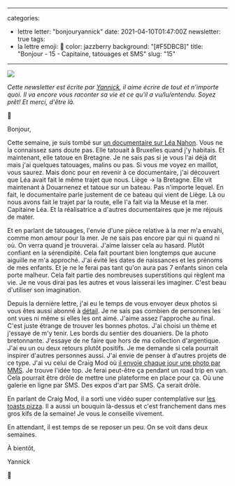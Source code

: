 
---
categories:
- lettre
letter: "bonjouryannick"
date: 2021-04-10T01:47:00Z
newsletter: true
tags:
- la lettre
emoji: 💌
color: jazzberry
background: "[#F5DBCB]"
title: "Bonjour - 15 - Capitaine, tatouages et SMS"
slug: "15"
---
![](https://buttondown.s3.us-west-2.amazonaws.com/images/61a70a89-f4bf-4bba-8689-e2ad722f7efb.jpeg)

_Cette newsletter est écrite par [Yannick](https://yannickschutz.com/now), il aime écrire de tout et n'importe quoi. Il va encore vous raconter sa vie et ce qu'il a vu/lu/entendu. Soyez prêt! Et merci, d'être là._

👋

Bonjour,

Cette semaine, je suis tombé sur [un documentaire sur Léa Nahon](https://meganemurgia.com/capitaine-lea). Vous ne la connaissez sans doute pas. Elle tatouait à Bruxelles quand j'y habitais. Et maintenant, elle tatoue en Bretagne. Je ne sais pas si je vous l'ai déjà dit mais j'ai quelques tatouages, malins ou pas. Si vous me voyez en maillot, vous saurez. Mais donc pour en revenir à ce documentaire, j'ai découvert que Léa avait fait le même trajet que nous. Liège → la Bretagne. Elle vit maintenant à Douarnenez et tatoue sur un bateau. Pas n'importe lequel. En fait, le documentaire parle justement de ce bateau qui vient de Liège. Là ou nous avons fait le trajet par la route, elle l'a fait via la Meuse et la mer. Capitaine Léa. Et la réalisatrice a d'autres documentaires que je me réjouis de mater.

Et en parlant de tatouages, l'envie d'une pièce relative à la mer m'a envahi, comme mon amour pour la mer. Je ne sais pas encore par qui ni quand ni où. On verra quand je trouverai. J'aime laisser cela au hasard. Plutôt confiant en la sérendipité. Cela fait pourtant bien longtemps que aucune aiguille ne m'a approché. J'ai évité les dates de naissances et les prénoms de mes enfants. Et je ne le ferai pas tant qu'on aura pas 7 enfants sinon cela porte malheur. Cela fait partie des nombreuses superstitions qui règlent ma vie. Je ne vous dirai pas les autres et vous laisserai les imaginer. C'est beau d'utiliser son imagination.

Depuis la dernière lettre, j'ai eu le temps de vous envoyer deux photos si vous êtes aussi abonné à [détail](https://yannickschutz.com/details). Je ne sais pas combien de personnes les ont vues ni même si elles les ont aimé. J'aime assez l'approche au final. C'est juste étrange de trouver les bonnes photos. J'ai choisi un thème et j'essaye de m'y tenir. Les bords du sentier des douaniers. De la photo bretonnante. J'essaye de ne faire que hors de ma collection d'argentique. J'ai eu un ou deux retours plutôt positifs. Je me demande si cela pourrait inspirer d'autres personnes aussi. J'ai envie de penser à d'autres projets de ce type. J'ai vu celui de Craig Mod où [il envoie chaque jour une photo par MMS](https://craigmod.com/essays/sms_publishing/). Je trouve l'idée top. Je ferai peut-être ça pendant un road trip en van. Cela pourrait être drôle de mettre une plateforme en place pour ça. Où une galerie en ligne par SMS. Des expos d'art par SMS. Ça serait drôle.

En parlant de Craig Mod, il a sorti une vidéo super contemplative sur [les toasts pizza](https://youtu.be/i5SLi-GZ0Z4). Il a aussi un bouquin là-dessus et c'est franchement dans mes gros kifs de la semaine! Je vous le conseille vivement.

En attendant, il est temps de se reposer un peu. On se voit dans deux semaines.

À bientôt,

Yannick

💌

